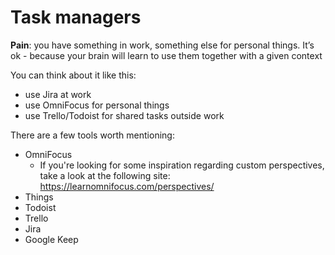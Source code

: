# Task managers

**Pain**: you have something in work, something else for personal things.
It’s ok - because your brain will learn to use them together with a given context

You can think about it like this:

* use Jira at work
* use OmniFocus for personal things
* use Trello/Todoist for shared tasks outside work

There are a few tools worth mentioning:

* OmniFocus
  * If you're looking for some inspiration regarding custom perspectives, take a look at the following site: https://learnomnifocus.com/perspectives/
* Things
* Todoist
* Trello
* Jira
* Google Keep
